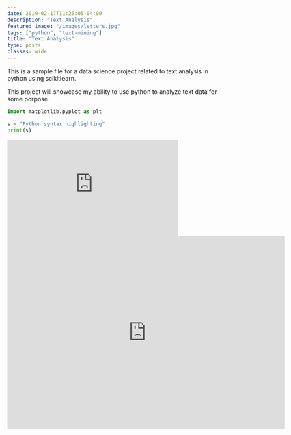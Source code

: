 ```yaml
---
date: 2019-02-17T11:25:05-04:00
description: "Text Analysis"
featured_image: "/images/letters.jpg"
tags: ["python", "text-mining"]
title: "Text Analysis"
type: posts
classes: wide
---
```


This is a sample file for a data science project related to text analysis in python using scikitlearn.

This project will showcase my ability to use python to analyze text data for some porpose.

```python
import matplotlib.pyplot as plt

s = "Python syntax highlighting"
print(s)
```

<iframe frameborder="no" border="0" marginwidth="0" marginheight="0" width="400" height="225" src="https://public.tableau.com/views/MoreyBall/MoreyStats?:embed=y&:display_count=yes"></iframe>


<iframe seamless frameborder="0" src="https://public.tableau.com/views/MoreyBall/MoreyStats?:embed=y&:display_count=yes&:showVizHome=no" width = '650' height = '450' scrolling='yes' ></iframe>    
